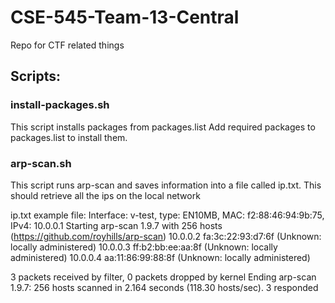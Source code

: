# CSE-545-Team-13-Central
Repo for CTF related things

## Scripts:

### install-packages.sh
This script installs packages from packages.list Add required packages to packages.list to install them.

### arp-scan.sh
This script runs arp-scan and saves information into a file called ip.txt. This should retrieve all the ips on the local network

  ip.txt example file:
  Interface: v-test, type: EN10MB, MAC: f2:88:46:94:9b:75, IPv4: 10.0.0.1
  Starting arp-scan 1.9.7 with 256 hosts (https://github.com/royhills/arp-scan)
  10.0.0.2        fa:3c:22:93:d7:6f       (Unknown: locally administered)
  10.0.0.3        ff:b2:bb:ee:aa:8f       (Unknown: locally administered)
  10.0.0.4        aa:11:86:99:88:8f       (Unknown: locally administered)

  3 packets received by filter, 0 packets dropped by kernel
  Ending arp-scan 1.9.7: 256 hosts scanned in 2.164 seconds (118.30 hosts/sec). 3 responded
